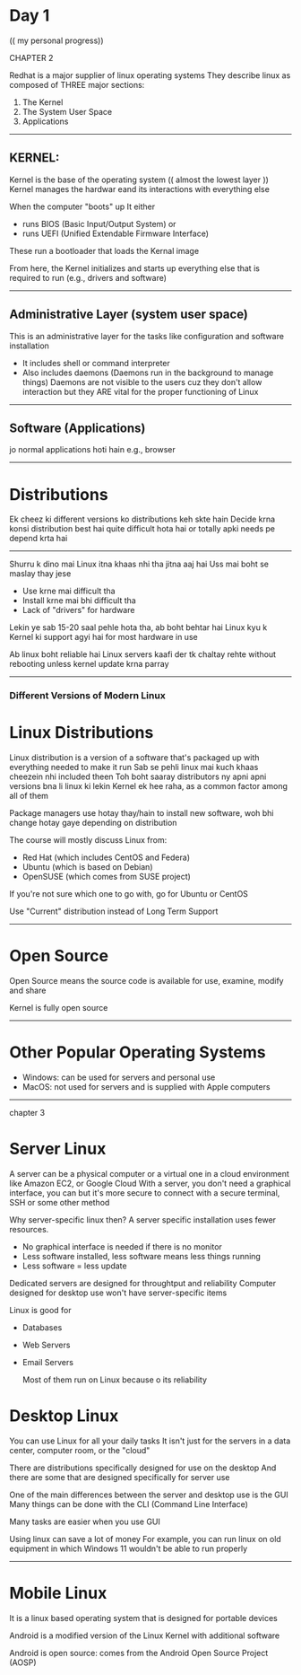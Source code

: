 # Day 1

(( my personal progress))

CHAPTER 2

Redhat is a major supplier of linux operating systems
They describe linux as composed of THREE major sections:
1. The Kernel
2. The System User Space
3. Applications

---

## KERNEL:
Kernel is the base of the operating system (( almost the lowest layer ))
Kernel manages the hardwar eand its interactions with everything else

When the computer "boots" up 
It either
- runs BIOS (Basic Input/Output System) or
- runs UEFI (Unified Extendable Firmware Interface)

These run a bootloader that loads the Kernal image

From here, the Kernel initializes and starts up everything else that is required to run (e.g., drivers and software)

---

## Administrative Layer (system user space)
This is an administrative layer for the tasks like configuration and software installation
- It includes shell or command interpreter
- Also includes daemons (Daemons run in the background to manage things)
  Daemons are not visible to the users cuz they don't allow interaction but they ARE vital for the proper functioning of Linux
  
---

## Software (Applications)
jo normal applications hoti hain e.g., browser

---

# Distributions 
Ek cheez ki different versions ko distributions keh skte hain
Decide krna konsi distribution best hai quite difficult hota hai or totally apki needs pe depend krta hai

---

Shurru k dino mai Linux itna khaas nhi tha jitna aaj hai
Uss mai boht se maslay thay jese
- Use krne mai difficult tha
- Install krne mai bhi difficult tha
- Lack of "drivers" for hardware

Lekin ye sab 15-20 saal pehle hota tha, ab boht behtar hai Linux kyu k Kernel ki support agyi hai for most hardware in use

Ab linux boht reliable hai
Linux servers kaafi der tk chaltay rehte without rebooting unless kernel update krna parray

---


### Different Versions of Modern Linux

# Linux Distributions


 Linux distribution is a version of a software that's packaged up with everything needed to make it run
 Sab se pehli linux mai kuch khaas cheezein nhi included theen
 Toh boht saaray distributors ny apni apni versions bna li linux ki lekin Kernel ek hee raha, as a common factor    among all of them

 Package managers use hotay thay/hain to install new software, woh bhi change hotay gaye depending on distribution



The course will mostly discuss Linux from:
- Red Hat (which includes CentOS and Federa)
- Ubuntu (which is based on Debian)
- OpenSUSE (which comes from SUSE project)


If you're not sure which one to go with, go for Ubuntu or CentOS

Use "Current" distribution instead of Long Term Support

---

# Open Source
Open Source means the source code is available for use, examine, modify and share


Kernel is fully open source

---

# Other Popular Operating Systems
- Windows: can be used for servers and personal use
- MacOS: not used for servers and is supplied with Apple computers

---

chapter 3

# Server Linux

A server can be a physical computer or a virtual one in a cloud environment like Amazon EC2, or Google Cloud
With a server, you don't need a graphical interface, you can but it's more secure to connect with a secure terminal, SSH or some other method


Why server-specific linux then?
A server specific installation uses fewer resources. 
- No graphical interface is needed if there is no monitor
- Less software installed, less software means less things running
- Less software = less update


Dedicated servers are designed for throughtput and reliability
Computer designed for desktop use won't have server-specific items

Linux is good for
- Databases
- Web Servers
- Email Servers

  Most of them run on Linux because o its reliability


# Desktop Linux
You can use Linux for all your daily tasks
It isn't just for the servers in a data center, computer room, or the "cloud"

There are distributions specifically designed for use on the desktop
And there are some that are designed specifically for server use

One of the main differences between the server and desktop use is the GUI
Many things can be done with the CLI (Command Line Interface)

Many tasks are easier when you use GUI


Using linux can save a lot of money
For example, you can run linux on old equipment in which Windows 11 wouldn't be able to run properly

---

# Mobile Linux

It is a linux based operating system that is designed for portable devices

Android is a modified version of the Linux Kernel with additional software

Android is open source: comes from the Android Open Source Project (AOSP)




